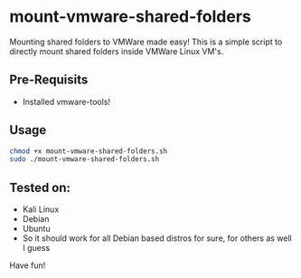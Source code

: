 # mount-vmware-shared-folders

Mounting shared folders to VMWare made easy!
This is a simple script to directly mount shared folders inside VMWare Linux VM's.

## Pre-Requisits

* Installed vmware-tools!

## Usage

```bash
chmod +x mount-vmware-shared-folders.sh
sudo ./mount-vmware-shared-folders.sh
```

## Tested on:

* Kali Linux 
* Debian
* Ubuntu
* So it should work for all Debian based distros for sure, for others as well I guess

Have fun!
